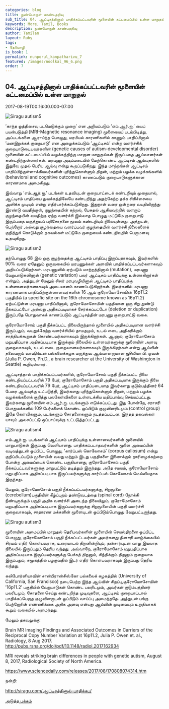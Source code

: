 ```yaml
---
categories: blog
title: நுண்பொருள் காண்பதறிவு
sub_title: 04. ஆட்டிசத்தினால் பாதிக்கப்பட்டவரின் மூளையின் கட்டமைப்பில் உள்ள மாறுதல்
keywords: More, Tamil, Books
description: நுண்பொருள் காண்பதறிவு
author: Tamilan
layout: Ruby
tags:
- தேமொழி
is_book: 1
permalink: nunporul_kanpatharivu_7
featured: /images/noolkal_96_6.png
order: 7
---
```



## 04. ஆட்டிசத்தினால் பாதிக்கப்பட்டவரின் மூளையின் கட்டமைப்பில் உள்ள மாறுதல்

2017-08-19T00:16:00.000-07:00

![Siragu autism5](http://siragu.com/wp-content/uploads/2017/08/Siragu-autism5-300x120.jpg)

‘காந்த ஒத்திசைவு படமெடுக்கும் முறை’ என அறியப்படும் ‘எம்.ஆர்.ஐ.’ யைப் பயன்படுத்தி (MRI-Magnetic resonance imaging) மூளையைப் படம்பிடித்து, அப்படங்களை ஆராய்ந்த பொழுது, மரபியல் காரணிகளில் காணும் பாதிப்பினால் ‘மனஇறுக்கக் குறைபாடு’ என அழைக்கப்படும் ‘ஆட்டிசம்’ என்ற வளர்ச்சிக் குறைபாடுடையவர்களின் (genetic causes of autism-developmental disorder) மூளையின் கட்டமைப்பில் வழக்கத்திற்கு மாறான மாறுதல்கள் இருப்பதை ஆய்வாளர்கள் கண்டறிந்துள்ளார்கள். மரபணு அடிப்படையில் மேற்கொண்ட ஆட்டிசம் ஆய்வுகளில் இதுவே முதல் பெரிய ஆய்வு என்று கூறப்படுகிறது. இந்த மாற்றங்கள் ஆட்டிசம் பாதிப்பிற்குள்ளாக்கியவர்களின் புரிந்துகொள்ளும் திறன், மற்றும் பழக்க வழக்கங்களில் (behavioral and cognitive outcomes) காணப்படும் குறைபாடுகளுக்கான காரணமாக அமைகிறது.

இவ்வாறு ‘எம்.ஆர்.ஐ.’ படங்கள் உதவியுடன் குறைபாட்டைக் கண்டறியும் முறையால், ஆட்டிசம் பாதிப்பை துவக்கத்திலேயே கண்டறிந்து அதற்கேற்ற தக்க சிகிச்சையை அளிக்க முடியும் என்று எதிர்பார்க்கப்படுகிறது. இதுநாள் வரை ஒன்றரை வயதிலிருந்து இரண்டு வயதிற்குள், குழந்தையின் கற்றல், பேசுதல் ஆகியவற்றில் வளரும் குழந்தையின் வயதிற்கு ஏற்ற வளர்ச்சி இல்லாத பொழுது மட்டுமே குறைபாடு இருப்பதை மருத்துவப் பரிசோதனை மூலம் கண்டறியும் நிலையுள்ளது. அத்துடன், பெற்றோர் அல்லது குழந்தையை வளர்ப்பவர் குழந்தையின் வளர்ச்சி நிலைகளைக் குறித்துக் கொடுக்கும் தகவல்கள் மட்டுமே குறையைக் கண்டறிவதில் பெருமளவு உதவுகிறது.

![Siragu autism2](http://siragu.com/wp-content/uploads/2017/08/Siragu-autism2.jpg)

தற்பொழுது 68 இல் ஒரு குழந்தைக்கு ஆட்டிசம் பாதிப்பு இருப்பதாகவும், இவர்களில் 90% வரை ஏதேனும் ஒருவகையில் மரபணுக்கள் அளவில் பாதிக்கப்பட்டவர்களாகவும் அறியப்படுகிறார்கள். மரபணுவில் ஏற்படும் மாற்றத்தினால் (mutation), மரபணு வேறுபாடுகளினால் (genetic variation) பலர் ஆட்டிசம் பாதிப்புக்கு உள்ளாகிறார்கள் என்றும், அத்துடன் மேலும் சிலர் மரபுவழியினால் ஆட்டிசம் பாதிப்புக்கு உள்ளானவர்களாகவும் அடையாளம் காணப்படுகிறார்கள். இவர்களில் மரபணு காரணமாக பாதிப்பிற்குள்ளானவர்களின் 16 ஆம் குரோமோசோமின் 16p11.2 பகுதியில் (a specific site on the 16th chromosome known as 16p11.2) ஏற்பட்டுள்ள மரபணு பாதிப்பினால், குரோமோசோமின் பகுதியான ஒரு சிறு துண்டு நீக்கப்பட்டோ அல்லது அதிகப்படியாகச் சேர்க்கப்பட்டோ (deletion or duplication) இருப்பதே பொதுவாகக் காணப்படும் ஆட்டிசத்தின் மரபணு குறைபாட்டு வகை.

குரோமோசோம் பகுதி நீக்கப்பட்ட நிலையிருந்தால் மூளையில் அதிகப்படியான வளர்ச்சி இருப்பதும், வயதுக்கேற்ற வளர்ச்சியில் தாமதமும், உடல் எடை அதிகரிக்கும் சாத்தியக்கூறுகள் கொண்டவர்களாகவும் இருக்கிறார்கள். ஆனால், குரோமோசோம் மறுபதிப்பாக அதிகப்படியாக இருக்கும் நிலையில் உள்ளவர்களுக்கு மூளையின் அளவு குறைவாகவும், உடல் எடை குறைவானவர்களாகவும் இருக்கிறார்கள் என்று ஆய்வின் தலைவரும் வாஷிங்டன் பல்கலைக்கழக மருத்துவ ஆய்வாளருமான ஜூலியா பி. ஓவன் (Julia P. Owen, Ph.D., a brain researcher at the University of Washington in Seattle) கூறியுள்ளார்.

ஆட்டிசத்தால் பாதிக்கப்பட்டவர்களில், குரோமோசோம் பகுதி நீக்கப்பட்ட நிலை கண்டறியப்பட்டவரில் 79 பேர், குரோமோசோம் பகுதி அதிகப்படியாக இருக்கும் நிலை கண்டறியப்பட்டவரில் 79 பேர், ஆட்டிசம் பாதிப்படையாத இவர்களது குடும்பத்தினர் 64 பேரை ஆய்வுக்கு உட்படுத்தி, இவர்களது புரிந்துகொள்ளும் திறன், மற்றும் பழக்க வழக்கங்களைக் குறித்து பலகேள்விகளை உள்ளடக்கிய மதிப்பாய்வு செய்யப்பட்டது. இவர்களது மூளையின் எம்.ஆர்.ஐ. படங்களும் எடுக்கப்பட்டது. இது போன்றே, சராசரி பொதுமக்களில் 109 பேர்களைக் கொண்ட ஒப்பிடும் குழுவினரிடமும் (control group) இதே கேள்விகளும், படங்களும் சோதனைகளும் நடத்தப்பட்டன. இந்தத் தகவல்கள் யாவும் அலசப்பட்டு ஒப்பாய்வுக்கு உட்படுத்தப்பட்டது.

![Siragu autism4](http://siragu.com/wp-content/uploads/2017/08/Siragu-autism4.jpg)

எம்.ஆர்.ஐ. படங்களில் ஆட்டிசம் பாதிப்புக்கு உள்ளானவர்களின் மூளையில் மாறுபாடுகள் இருப்பது வெளியானது. பாதிக்கப்படாதவர்களின் மூளை அமைப்பின் வடிவத்துடன் ஒப்பிட்ட பொழுது, ‘கார்ப்பஸ் கொலோசம்’ (corpus callosum) என்று குறிப்பிடப்படும் மூளையின் வலது மற்றும் இடது பகுதிகளை இணைக்கும் நாரிழைக்கற்றை போன்ற அமைப்பைக் கொண்ட பகுதியானது, குரோமோசோம் பகுதி நீக்கப்பட்டவர்களுக்கு மாறுபட்டும் தடித்தும் இருந்தது. அதே சமயம், குரோமோசோம் மறுபதிப்பாக அதிகப்படியாக இருப்பவர்களுக்கு கார்ப்பஸ் கொலோசம் மெல்லியதாக இருந்தது.

மேலும், குரோமோசோம் பகுதி நீக்கப்பட்டவர்களுக்கு, சிறுமூளை (cerebellum)பகுதியின் கீழ்ப்புறம் தண்டுவடத்தை (spinal cord) நோக்கி நீண்டிருக்கும் பகுதி அதிக வளர்ச்சி அடைந்த நிலையிலும், குரோமோசோம் மறுபதிப்பாக அதிகப்படியாக இருப்பவர்களுக்கு சிறுமூளையின் பகுதி வளர்ச்சி குறைவாகவும், சாதாரண மக்களின் மூளையுடன் ஒப்பிடும்பொழுது வேறுபட்டிருந்தது.

![Siragu autism3](http://siragu.com/wp-content/uploads/2017/08/Siragu-autism3-300x109.jpg)

மூளையின் அமைப்பில் மாறுதல் தெரிபவர்களின் மூளையின் செயல்திறனை ஒப்பிட்ட பொழுது, குரோமோசோம் பகுதி நீக்கப்பட்டவர்கள் அவர்களது தினசரி வாழ்க்கையில் சிரமம் எதிர் கொள்பவராக, உரையாடல் திறனின்றியும், தன்சார்புடன் வாழ இயலாத நிலையில் இருப்பதும் தெரிய வந்தது. அவ்வாறே, குரோமோசோம் மறுபதிப்பாக அதிகப்படியாக இருப்பவர்களுக்கு பேச்சுத் திறனும், சிந்திக்கும் திறனும் குறைவாக இருப்பதும், சமூகத்தில் பழகுவதில் இடர் எதிர் கொள்பவராகவும் இருப்பது தெரிய வந்தது.

கலிபோர்னியாவின் சான்பிரான்சிஸ்கோ பல்கலைக் கழகத்தில் (University of California, San Francisco) நடைபெற்ற இந்த ஆய்வின் சிறப்பு,குரோமோசோமின் ’16p11.2′ பகுதியில் வேறுபாடுகள் கொண்ட பலரிடமும், அவர்கள் குடும்பத்தினர் பலரிடமும், சோதனை செய்து கண்டறிந்த முடிவுகளை, ஆட்டிசம் குறைபாட்டால் பாதிக்கப்பெறாத குழுவினருடன் ஒப்பிடும் வாய்ப்பு அமைந்ததே. அத்துடன் பங்கு பெற்றோரின் எண்ணிக்கை அதிக அளவு என்பது ஆய்வின் முடிவையும் உறுதியாகக் கூறும் வகையில் அமைந்தது.

மேலும் தகவலுக்கு:

Brain MR Imaging Findings and Associated Outcomes in Carriers of the Reciprocal Copy Number Variation at 16p11.2, Julia P. Owen et. al., Radiology, 8 Aug 2017. http://pubs.rsna.org/doi/pdf/10.1148/radiol.2017162934

MRI reveals striking brain differences in people with genetic autism, August 8, 2017, Radiological Society of North America.

https://www.sciencedaily.com/releases/2017/08/170808074314.htm

நன்றி:

http://siragu.com/ஆட்டிசத்தினால்-பாதிக்கப/

[அடுத்த பக்கம்](nunporul_kanpatharivu_8)
